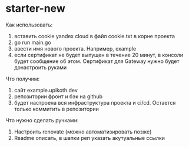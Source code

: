 # starter-new

Как использовать:
1. вставить cookie yandex cloud в файл cookie.txt в корне проекта
2. go run main.go
3. ввести имя нового проекта. Например, example
4. если сертификат не будет выпущен в течение 20 минут, в консоли будет сообщение об этом. Сертификат для Gateway нужно будет донастроить руками   

Что получим:
1. сайт example.upikoth.dev
2. репозитории фронт и бэк на github
3. будет настроена вся инфраструктура проекта и ci/cd. Остается только коммитить в репозитории

Что нужно сделать ручками:
1. Настроить renovate (можно автоматизировать позже)
2. Readme описать, в шапки реп указать акутуальные ссылки
